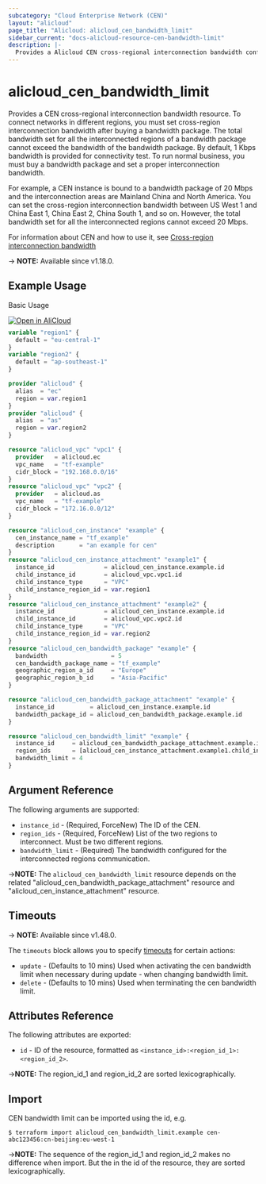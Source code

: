 ```yaml
---
subcategory: "Cloud Enterprise Network (CEN)"
layout: "alicloud"
page_title: "Alicloud: alicloud_cen_bandwidth_limit"
sidebar_current: "docs-alicloud-resource-cen-bandwidth-limit"
description: |-
  Provides a Alicloud CEN cross-regional interconnection bandwidth configuration resource.
---
```


# alicloud_cen_bandwidth_limit

Provides a CEN cross-regional interconnection bandwidth resource. To connect networks in different regions, you must set cross-region interconnection bandwidth after buying a bandwidth package. The total bandwidth set for all the interconnected regions of a bandwidth package cannot exceed the bandwidth of the bandwidth package. By default, 1 Kbps bandwidth is provided for connectivity test. To run normal business, you must buy a bandwidth package and set a proper interconnection bandwidth.

For example, a CEN instance is bound to a bandwidth package of 20 Mbps and  the interconnection areas are Mainland China and North America. You can set the cross-region interconnection bandwidth between US West 1 and China East 1, China East 2, China South 1, and so on. However, the total bandwidth set for all the interconnected regions cannot exceed 20  Mbps.

For information about CEN and how to use it, see [Cross-region interconnection bandwidth](https://www.alibabacloud.com/help/doc-detail/65983.htm)

-> **NOTE:** Available since v1.18.0.

## Example Usage

Basic Usage

<div style="display: block;margin-bottom: 40px;"><div class="oics-button" style="float: right;position: absolute;margin-bottom: 10px;">
  <a href="https://api.aliyun.com/terraform?resource=alicloud_cen_bandwidth_limit&exampleId=8a3f6579-32b5-3650-e52d-00d011fa28ece1b35428&activeTab=example&spm=docs.r.cen_bandwidth_limit.0.8a3f657932&intl_lang=EN_US" target="_blank">
    <img alt="Open in AliCloud" src="https://img.alicdn.com/imgextra/i1/O1CN01hjjqXv1uYUlY56FyX_!!6000000006049-55-tps-254-36.svg" style="max-height: 44px; max-width: 100%;">
  </a>
</div></div>

```terraform
variable "region1" {
  default = "eu-central-1"
}
variable "region2" {
  default = "ap-southeast-1"
}

provider "alicloud" {
  alias  = "ec"
  region = var.region1
}
provider "alicloud" {
  alias  = "as"
  region = var.region2
}

resource "alicloud_vpc" "vpc1" {
  provider   = alicloud.ec
  vpc_name   = "tf-example"
  cidr_block = "192.168.0.0/16"
}
resource "alicloud_vpc" "vpc2" {
  provider   = alicloud.as
  vpc_name   = "tf-example"
  cidr_block = "172.16.0.0/12"
}

resource "alicloud_cen_instance" "example" {
  cen_instance_name = "tf_example"
  description       = "an example for cen"
}
resource "alicloud_cen_instance_attachment" "example1" {
  instance_id              = alicloud_cen_instance.example.id
  child_instance_id        = alicloud_vpc.vpc1.id
  child_instance_type      = "VPC"
  child_instance_region_id = var.region1
}
resource "alicloud_cen_instance_attachment" "example2" {
  instance_id              = alicloud_cen_instance.example.id
  child_instance_id        = alicloud_vpc.vpc2.id
  child_instance_type      = "VPC"
  child_instance_region_id = var.region2
}
resource "alicloud_cen_bandwidth_package" "example" {
  bandwidth                  = 5
  cen_bandwidth_package_name = "tf_example"
  geographic_region_a_id     = "Europe"
  geographic_region_b_id     = "Asia-Pacific"
}

resource "alicloud_cen_bandwidth_package_attachment" "example" {
  instance_id          = alicloud_cen_instance.example.id
  bandwidth_package_id = alicloud_cen_bandwidth_package.example.id
}

resource "alicloud_cen_bandwidth_limit" "example" {
  instance_id     = alicloud_cen_bandwidth_package_attachment.example.instance_id
  region_ids      = [alicloud_cen_instance_attachment.example1.child_instance_region_id, alicloud_cen_instance_attachment.example2.child_instance_region_id]
  bandwidth_limit = 4
}
```
## Argument Reference

The following arguments are supported:

* `instance_id` - (Required, ForceNew) The ID of the CEN.
* `region_ids` - (Required, ForceNew) List of the two regions to interconnect. Must be two different regions.
* `bandwidth_limit` - (Required) The bandwidth configured for the interconnected regions communication.

->**NOTE:** The `alicloud_cen_bandwidth_limit` resource depends on the related "alicloud_cen_bandwidth_package_attachment" resource and "alicloud_cen_instance_attachment" resource.

## Timeouts

-> **NOTE:** Available since v1.48.0.

The `timeouts` block allows you to specify [timeouts](https://developer.hashicorp.com/terraform/language/resources/syntax#operation-timeouts) for certain actions:

* `update` - (Defaults to 10 mins) Used when activating the cen bandwidth limit when necessary during update - when changing bandwidth limit.
* `delete` - (Defaults to 10 mins) Used when terminating the cen bandwidth limit. 

## Attributes Reference

The following attributes are exported:

- `id` - ID of the resource, formatted as `<instance_id>:<region_id_1>:<region_id_2>`.

->**NOTE:** The region_id_1 and region_id_2 are sorted lexicographically.

## Import

CEN bandwidth limit can be imported using the id, e.g.

```shell
$ terraform import alicloud_cen_bandwidth_limit.example cen-abc123456:cn-beijing:eu-west-1
```

->**NOTE:** The sequence of the region_id_1 and region_id_2 makes no difference when import. But the in the id of the resource, they are sorted lexicographically.
